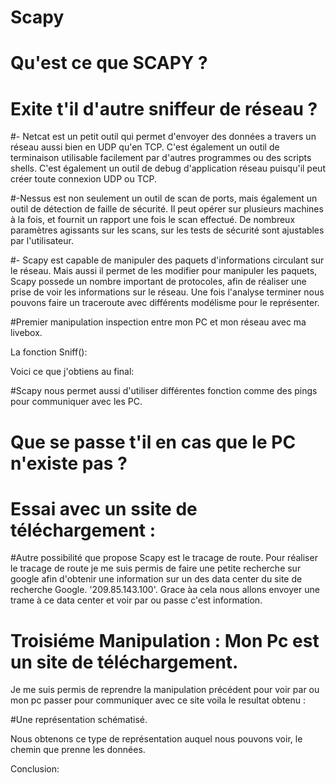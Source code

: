 # Scapy

# Qu'est ce que SCAPY ?


# Exite t'il d'autre sniffeur de réseau ?


#- Netcat est un petit outil qui permet d'envoyer des données a travers un réseau aussi bien en UDP qu'en TCP. C'est également un outil de terminaison utilisable facilement par d'autres programmes ou des scripts shells. C'est également un outil de debug d'application réseau puisqu'il peut créer toute connexion UDP ou TCP.

#-Nessus est non seulement un outil de scan de ports, mais également un outil de détection de faille de sécurité.
Il peut opérer sur plusieurs machines à la fois, et fournit un rapport une fois le scan effectué.
De nombreux paramètres agissants sur les scans, sur les tests de sécurité sont ajustables par l'utilisateur.

#- Scapy est capable de manipuler des paquets d'informations circulant sur le réseau. Mais aussi il permet de les modifier  pour manipuler les paquets, Scapy possede un nombre important de protocoles, afin de réaliser une prise de voir les informations sur le réseau. Une fois l'analyse terminer nous pouvons faire un traceroute avec différents modélisme pour le représenter.


#Premier manipulation inspection entre mon PC et mon réseau avec ma livebox.

La fonction Sniff():


Voici ce que j'obtiens au final:





#Scapy nous permet aussi d'utiliser différentes fonction comme des pings pour communiquer avec les PC.






# Que se passe t'il en cas que le PC n'existe pas ?

#  Essai avec un ssite de téléchargement :


#Autre possibilité que propose Scapy est le tracage de route. 
Pour réaliser le tracage de route je me suis permis de faire une petite recherche sur google afin d'obtenir une information sur un des data center du site de recherche Google.
'209.85.143.100'. Grace àa cela nous allons envoyer une trame à ce data center et voir par ou passe c'est information.




# Troisiéme Manipulation : Mon Pc est un site de téléchargement.
Je me suis permis de reprendre la manipulation précédent pour voir par ou mon pc passer pour communiquer avec ce site voila le resultat obtenu :




#Une représentation  schématisé.


Nous obtenons ce type de représentation auquel nous pouvons voir, le chemin que prenne les données.

Conclusion:

